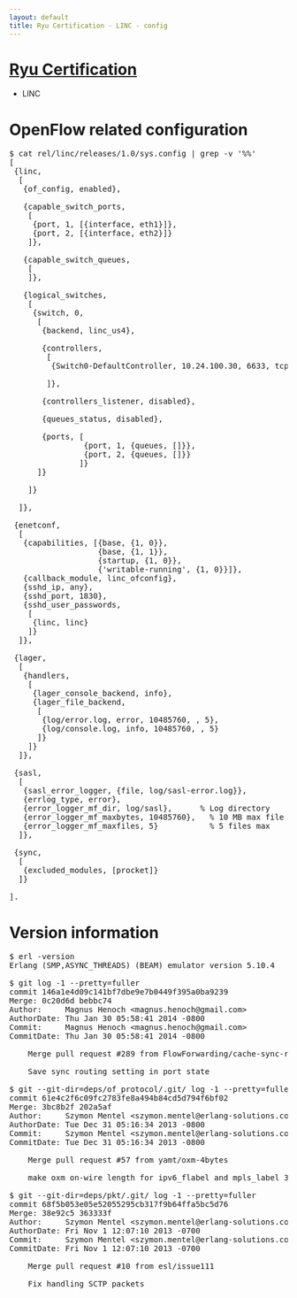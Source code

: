 ```yaml
---
layout: default
title: Ryu Certification - LINC - config
---
```

# [Ryu Certification](http://osrg.github.io/ryu/certification.html)
* LINC

# OpenFlow related configuration
<pre>
$ cat rel/linc/releases/1.0/sys.config | grep -v '%%'
[
 {linc,
  [
   {of_config, enabled},

   {capable_switch_ports,
    [
     {port, 1, [{interface, eth1}]},
     {port, 2, [{interface, eth2}]}
    ]},

   {capable_switch_queues,
    [
    ]},

   {logical_switches,
    [
     {switch, 0,
      [
       {backend, linc_us4},

       {controllers,
        [
         {Switch0-DefaultController, 10.24.100.30, 6633, tcp}

        ]},

       {controllers_listener, disabled},

       {queues_status, disabled},

       {ports, [
                {port, 1, {queues, []}},
                {port, 2, {queues, []}}
               ]}
      ]}

    ]}

  ]},

 {enetconf,
  [
   {capabilities, [{base, {1, 0}},
                   {base, {1, 1}},
                   {startup, {1, 0}},
                   {'writable-running', {1, 0}}]},
   {callback_module, linc_ofconfig},
   {sshd_ip, any},
   {sshd_port, 1830},
   {sshd_user_passwords,
    [
     {linc, linc}
    ]}
  ]},

 {lager,
  [
   {handlers,
    [
     {lager_console_backend, info},
     {lager_file_backend,
      [
       {log/error.log, error, 10485760, , 5},
       {log/console.log, info, 10485760, , 5}
      ]}
    ]}
  ]},

 {sasl,
  [
   {sasl_error_logger, {file, log/sasl-error.log}},
   {errlog_type, error},
   {error_logger_mf_dir, log/sasl},      % Log directory
   {error_logger_mf_maxbytes, 10485760},   % 10 MB max file size
   {error_logger_mf_maxfiles, 5}           % 5 files max
  ]},

 {sync,
  [
   {excluded_modules, [procket]}
  ]}
 
].
</pre>

# Version information
<pre>
$ erl -version
Erlang (SMP,ASYNC_THREADS) (BEAM) emulator version 5.10.4

$ git log -1 --pretty=fuller
commit 146a1e4d09c141bf7dbe9e7b0449f395a0ba9239
Merge: 0c20d6d bebbc74
Author:     Magnus Henoch &lt;magnus.henoch@gmail.com&gt;
AuthorDate: Thu Jan 30 05:58:41 2014 -0800
Commit:     Magnus Henoch &lt;magnus.henoch@gmail.com&gt;
CommitDate: Thu Jan 30 05:58:41 2014 -0800

    Merge pull request #289 from FlowForwarding/cache-sync-routing-setting
    
    Save sync routing setting in port state

$ git --git-dir=deps/of_protocol/.git/ log -1 --pretty=fuller
commit 61e4c2f6c09fc2783fe8a494b84cd5d794f6bf02
Merge: 3bc8b2f 202a5af
Author:     Szymon Mentel &lt;szymon.mentel@erlang-solutions.com&gt;
AuthorDate: Tue Dec 31 05:16:34 2013 -0800
Commit:     Szymon Mentel &lt;szymon.mentel@erlang-solutions.com&gt;
CommitDate: Tue Dec 31 05:16:34 2013 -0800

    Merge pull request #57 from yamt/oxm-4bytes
    
    make oxm on-wire length for ipv6_flabel and mpls_label 32-bit

$ git --git-dir=deps/pkt/.git/ log -1 --pretty=fuller
commit 68f5b053e05e52055295cb317f9b64ffa5bc5d76
Merge: 38e92c5 363333f
Author:     Szymon Mentel &lt;szymon.mentel@erlang-solutions.com&gt;
AuthorDate: Fri Nov 1 12:07:10 2013 -0700
Commit:     Szymon Mentel &lt;szymon.mentel@erlang-solutions.com&gt;
CommitDate: Fri Nov 1 12:07:10 2013 -0700

    Merge pull request #10 from esl/issue111
    
    Fix handling SCTP packets
</pre>
